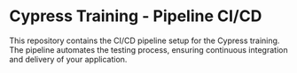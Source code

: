 # Cypress Training - Pipeline CI/CD
This repository contains the CI/CD pipeline setup for the Cypress training. The pipeline automates the testing process, ensuring continuous integration and delivery of your application.